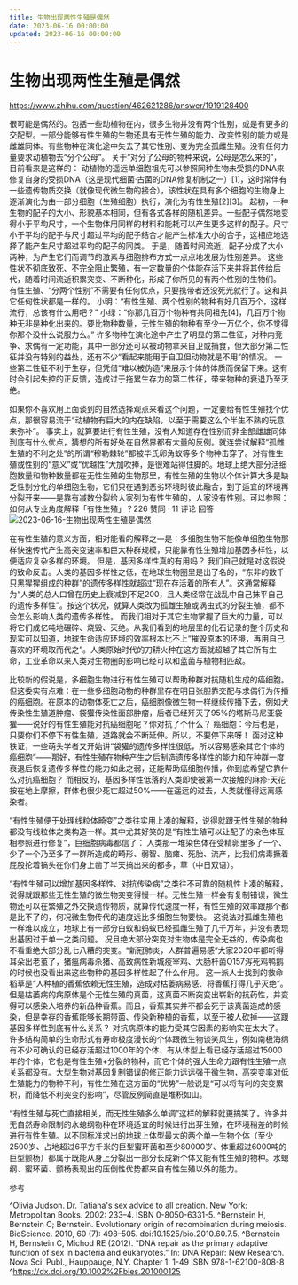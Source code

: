 ```yaml
---
title: 生物出现两性生殖是偶然
date: 2023-06-16 00:00:00
updated: 2023-06-16 00:00:00
---
```


# 生物出现两性生殖是偶然

https://www.zhihu.com/question/462621286/answer/1919128400

很可能是偶然的。包括一些动植物在内，很多生物并没有两个性别，或是有更多的交配型。一部分能够有性生殖的生物还具有无性生殖的能力、改变性别的能力或是雌雄同体。有些物种在演化途中失去了其它性别、变为完全孤雌生殖。没有任何力量要求动植物去“分个公母”。
关于“对分了公母的物种来说，公母是怎么来的”，目前看来是这样的：
动植物的遥远单细胞祖先可以参照同种生物未受损的DNA来修复自身的受损DNA（这是现代细菌·古菌的DNA修复机制之一）[1]，这时常伴有一些遗传物质交换（就像现代微生物的接合），该性状在具有多个细胞的生物身上逐渐演化为由一部分细胞（生殖细胞）执行，演化为有性生殖[2][3]。
起初，一种生物的配子的大小、形貌基本相同，但有各式各样的随机差异。一些配子偶然地变得小于平均尺寸，一个生物体用同样的材料和能耗可以产生更多这样的配子。尺寸小于平均的配子与尺寸超过平均的配子结合才能产生标准大小的合子，这相应地选择了能产生尺寸超过平均的配子的同类。
于是，随着时间流逝，配子分成了大小两种，为产生它们而调节的激素与细胞排布方式一点点地发展为性别差异。
这些性状不彻底致死、不完全阻止繁殖，有一定数量的个体能存活下来并将其传给后代，随着时间流逝积累突变、不断种化，形成了你所见的有两个性别的生物们。
有性生殖、“分两个性别”不需要有任何优点，只要携带者还没死光就行了。这和其它任何性状都是一样的。
小明：“有性生殖、两个性别的物种有好几百万个，这样流行，总该有什么用吧？”
小绿：“你那几百万个物种有共同祖先[4]，几百万个物种无非是种化出来的。要比物种数量，无性生殖的物种有至少一万亿个，你不觉得你那个没什么说服力么。”
许多物种在演化途中产生了明显的第二性征，对种内竞争、求偶有一定功能，其中一部分还可以被动物拿来自卫或捕食，但大部分第二性征并没有特别的益处，还有不少“看起来能用于自卫但动物就是不用”的情况。
一些第二性征不利于生存，但凭借“难以被伪造”来展示个体的体质而保留下来。这有时会引起失控的正反馈，造成过于拖累生存力的第二性征，带来物种的衰退乃至灭绝。

如果你不喜欢用上面谈到的自然选择观点来看这个问题，一定要给有性生殖找个优点，那很容易流于“动植物有巨大的内在缺陷，以至于需要这么个半生不熟的玩意来弥补”。
事实上，就算要进行有性生殖，没有人知道存在性别而非全部雌雄同体到底有什么优点，猜想的所有好处在自然界都有大量的反例。就连尝试解释“孤雌生殖的不利之处”的所谓“穆勒棘轮”都被毕氏卵角蚁等多个物种击穿了。对有性生殖或性别的“意义”或“优越性”大加吹捧，是很难站得住脚的。地球上绝大部分活细胞数量和物种数量都在无性生殖的生物那里，有性生殖的生物以个体计算大多是缺乏性别分化的单细胞生物，它们只在遇到恶劣环境时彼此融合，到了适宜的环境再分裂开来——是靠有减数分裂给人家列为有性生殖的，人家没有性别。可以参照：
如何从专业角度解释「有性生殖」？226 赞同 · 11 评论 回答
![2023-06-16-生物出现两性生殖是偶然](assets/2023-06-16-生物出现两性生殖是偶然.jpeg)

在有性生殖的意义方面，相对能看的解释之一是：多细胞生物不能像单细胞生物那样快速传代产生高突变速率和巨大种群规模，只能靠有性生殖增加基因多样性，以便适应复杂多样的环境。
但是，基因多样性真的有用吗？
我们自己就是对这假说的致命反击。人类的基因多样性之低，在地球生物圈里是出了名的，“东非的数千只黑猩猩组成的种群”的遗传多样性就超过“现在存活着的所有人”。这通常解释为“人类的总人口曾在历史上衰减到不足200，且人类经常在战乱中自己抹平自己的遗传多样性”。按这个状况，就算人类改为孤雌生殖或涡虫式的分裂生殖，都不会怎么影响人类的遗传多样性。
而我们相对于其它生物掌握了巨大的力量，可以将它们成亿吨地碾碎、烧毁、灭绝。从我们看到的地层里的化石记录的整个历史和现实可以知道，地球生命适应环境的效率根本比不上“摧毁原本的环境，再用自己喜欢的环境取而代之”。人类原始时代的刀耕火种在这方面就超越了其它所有生命，工业革命以来人类对生物圈的影响已经可以和蓝菌与植物相匹敌。

比较新的假说是，多细胞生物进行有性生殖可以帮助种群对抗随机生成的癌细胞。
但这委实有点难：在一些多细胞动物的种群里存在明目张胆靠交配与求偶行为传播的癌细胞。在原本的动物体死亡之后，癌细胞像微生物一样继续传播下去，例如犬传染性生殖道肿瘤、袋獾传染性面部肿瘤，后者已经歼灭了95%的塔斯马尼亚袋獾——说好的有性生殖能对抗癌细胞呢？你对抗了个什么？
癌细胞：今后也是，只要你们不停下有性生殖，道路就会不断延伸。所以，不要停下来呀！
面对这种铁证，一些萌头学者又开始讲“袋獾的遗传多样性很低，所以容易感染其它个体的癌细胞”——那好，有性生殖在物种产生之后制造遗传多样性的能力和在种群一度衰退后恢复遗传多样性的能力如此之弱，还能帮助癌细胞传播，你到底希望它靠什么对抗癌细胞？
而相反的，基因多样性低落的人类即使被第一次接触的麻疹·天花按在地上摩擦，群体也很少死亡超过50%——在遥远的过去，人类就懂得远离感染者。

“有性生殖便于处理线粒体畸变”之类往实用上凑的解释，说得就跟无性生殖的物种都没有线粒体之类构造一样。其中尤其好笑的是“有性生殖可以让配子的染色体互相参照进行修复”，巨细胞病毒都信了：
人类那一堆染色体在受精卵里多了一个、少了一个乃至多了一群所造成的畸形、弱智、脑瘫、死胎、流产，比我们病毒撅着屁股抡着镐头在你们身上凿了半天搞出来的都多，草（中日双语）。

“有性生殖可以增加基因多样性、对抗传染病”之类往不可靠的随机性上凑的解释，说得就跟那些无性生殖的微生物突变得慢一样。无性生殖一样会有复制错误，微生物还可以在繁殖之外交换遗传物质，就算传代速度一样，有性生殖的效率跟那个都是比不了的，何况微生物传代的速度远比多细胞生物要快。
这说法对孤雌生殖也一样难以成立，地球上有一部分白蚁和蚂蚁已经孤雌生殖了几千万年，并没有表现出基因过于单一之类问题。
况且绝大部分突变对生物体是完全无益的，传染病也不看重绝大部分乱七八糟的突变。“新冠肺炎，人群普遍易感”大家2020年都听得耳朵出老茧了，猪瘟病毒杀猪、高致病性新城疫宰鸡、大肠杆菌O157泻死鸡鸭鹅的时候也没看出来这些物种的基因多样性起了什么作用。
这一派人士找到的救命稻草是“人种植的香蕉依赖无性生殖，造成对枯萎病易感、将香蕉打得几乎灭绝”。但是枯萎病的病原体是个无性生殖的真菌，这真菌不断突变出崭新的抗药性，并变得可以感染人培养的新品种香蕉。而且，香蕉其实并不都会死于该真菌造成的感染，但是幸存的香蕉能够长期带菌、传染新种植的香蕉，以至于被人砍掉——这跟基因多样性到底有什么关系？
对抗病原体的能力受其它因素的影响实在太大了。许多结构简单的生命形式有寿命极度漫长的个体跟微生物谈笑风生，例如南极海绵有不少可确认的已经存活超过1000年的个体、有从体型上看已经存活超过15000年的个体，它也是有性生殖+分裂的物种，而它个体的强大生命力跟有性生殖一点关系都没有。大型生物对基因复制错误的修正能力远远强于微生物，高突变率对低生殖能力的物种不利，有性生殖在这方面的“优势”一般说是“可以将有利的突变累积，而降低不利突变的影响”，尽管反例简直是堆积如山。

“有性生殖与死亡直接相关，而无性生殖多么单调”这样的解释就更搞笑了。许多并无自然寿命限制的水螅纲物种在环境适宜的时候进行出芽生殖，在环境稍差的时候进行有性生殖。以不同标准求出的地球上体型最大的两个单一生物个体（至少2500岁、占地超过6平方千米的巨型蜜环菌和至少80000岁、体重超过6000吨的巨型颤杨）都属于既能从身上分裂出一部分长成新个体又能有性生殖的物种。水螅纲、蜜环菌、颤杨表现出的压倒性优势都来自有性生殖以外的能力。

参考

^Olivia Judson. Dr. Tatiana's sex advice to all creation. New York: Metropolitan Books. 2002: 233–4. ISBN 0-8050-6331-5.
^Bernstein H, Bernstein C; Bernstein. Evolutionary origin of recombination during meiosis. BioScience. 2010, 60 (7): 498–505. doi:10.1525/bio.2010.60.7.5.
^Bernstein H, Bernstein C, Michod RE (2012). “DNA repair as the primary adaptive function of sex in bacteria and eukaryotes.” In: DNA Repair: New Research. Nova Sci. Publ., Hauppauge, N.Y. Chapter 1: 1-49 ISBN 978-1-62100-808-8
^https://dx.doi.org/10.1002%2Fbies.201000125
